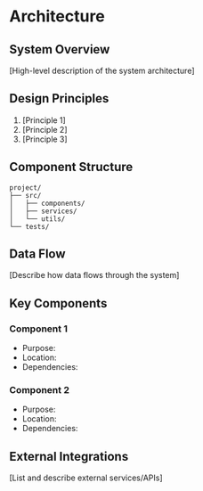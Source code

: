 # Architecture

## System Overview
[High-level description of the system architecture]

## Design Principles
1. [Principle 1]
2. [Principle 2]
3. [Principle 3]

## Component Structure
```
project/
├── src/
│   ├── components/
│   ├── services/
│   └── utils/
└── tests/
```

## Data Flow
[Describe how data flows through the system]

## Key Components
### Component 1
- Purpose: 
- Location: 
- Dependencies: 

### Component 2
- Purpose: 
- Location: 
- Dependencies: 

## External Integrations
[List and describe external services/APIs]
